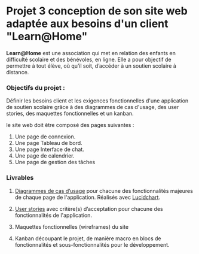 # Projet 3  conception de son site web  adaptée aux besoins d'un client "Learn@Home"

**Learn@Home** est une association qui met en relation des enfants en difficulté
scolaire et des bénévoles, en ligne. Elle a pour objectif de permettre à tout élève,
où qu’il soit, d’accéder à un soutien scolaire à distance.

### Objectifs du projet :

Définir les besoins client et les exigences fonctionnelles d'une application de soutien scolaire 
grâce à des diagrammes de cas d'usage, des user stories, des maquettes fonctionnelles et un kanban.

le site web doit être composé des pages suivantes :

1. Une page de connexion.
2. Une page Tableau de bord.
3. Une page Interface de chat.
4. Une page de calendrier.
5. Une page de gestion des tâches

### Livrables

1. [Diagrammes de cas d’usage](#cas_usage ) pour chacune des fonctionnalités majeures de chaque page de l'application. Réalisés avec [Lucidchart](https://www.lucidchart.com/).
 

2. [User stories](#user_stories) avec critère(s) d’acceptation pour chacune des fonctionnalités de l'application.
3. Maquettes fonctionnelles (wireframes) du site
4. Kanban découpant le projet, de manière macro en blocs de fonctionnalités et sous-fonctionnalités pour le développement.